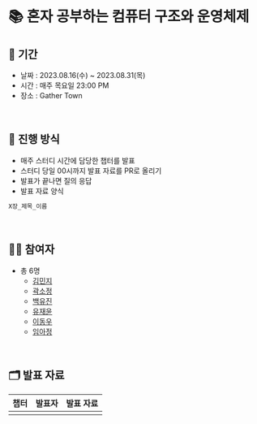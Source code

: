 # 📚 혼자 공부하는 컴퓨터 구조와 운영체제


## 📅 기간
- 날짜 : 2023.08.16(수) ~ 2023.08.31(목)
- 시간 : 매주 목요일 23:00 PM
- 장소 : Gather Town

<br>

## 📜 진행 방식

- 매주 스터디 시간에 담당한 챕터를 발표
- 스터디 당일 00시까지 발표 자료를 PR로 올리기 
- 발표가 끝나면 질의 응답
- 발표 자료 양식
```java
X장_제목_이름
```

<br>

## 🙋🏻 참여자

- 총 6명
  - [김민지](https://github.com/alswl020208)
  - [곽소정](https://github.com/ssojungg)
  - [백유진](https://github.com/Yujin-Baek)
  - [유재윤](https://github.com/yoojaeyoonGit)
  - [이동우](https://github.com/dongwooooooo)
  - [임아정](https://github.com/Ajeong-Im)

<br>

## 🗂️ 발표 자료

| 챕터     | 발표자   | 발표 자료 |
|--------|-----------------|-------|
|  | |   
